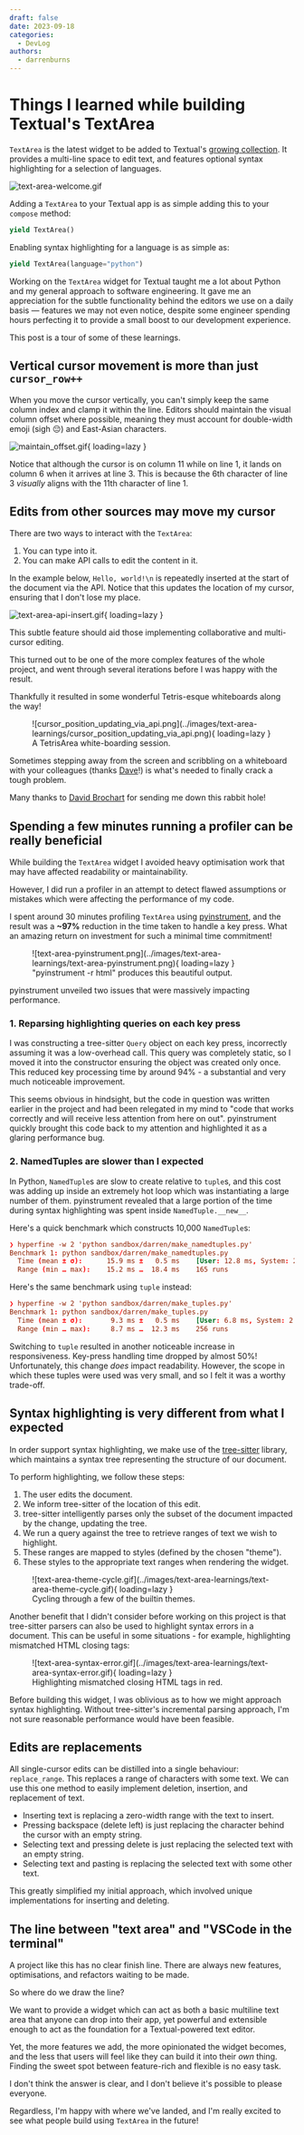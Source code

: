```yaml
---
draft: false
date: 2023-09-18
categories:
  - DevLog
authors:
  - darrenburns
---
```


# Things I learned while building Textual's TextArea

`TextArea` is the latest widget to be added to Textual's [growing collection](https://textual.textualize.io/widget_gallery/).
It provides a multi-line space to edit text, and features optional syntax highlighting for a selection of languages.

![text-area-welcome.gif](../images/text-area-learnings/text-area-welcome.gif)

Adding a `TextArea` to your Textual app is as simple adding this to your `compose` method:

```python
yield TextArea()
```

Enabling syntax highlighting for a language is as simple as:

```python
yield TextArea(language="python")
```

Working on the `TextArea` widget for Textual taught me a lot about Python and my general
approach to software engineering. It gave me an appreciation for the subtle functionality behind
the editors we use on a daily basis — features we may not even notice, despite
some engineer spending hours perfecting it to provide a small boost to our development experience.

This post is a tour of some of these learnings.

<!-- more -->

## Vertical cursor movement is more than just `cursor_row++`

When you move the cursor vertically, you can't simply keep the same column index and clamp it within the line.
Editors should maintain the visual column offset where possible,
meaning they must account for double-width emoji (sigh 😔) and East-Asian characters.

![maintain_offset.gif](../images/text-area-learnings/maintain_offset.gif){ loading=lazy }

Notice that although the cursor is on column 11 while on line 1, it lands on column 6 when it
arrives at line 3.
This is because the 6th character of line 3 _visually_ aligns with the 11th character of line 1.


## Edits from other sources may move my cursor

There are two ways to interact with the `TextArea`:

1. You can type into it.
2. You can make API calls to edit the content in it.

In the example below, `Hello, world!\n` is repeatedly inserted at the start of the document via the
API.
Notice that this updates the location of my cursor, ensuring that I don't lose my place.

![text-area-api-insert.gif](../images/text-area-learnings/text-area-api-insert.gif){ loading=lazy }

This subtle feature should aid those implementing collaborative and multi-cursor editing.

This turned out to be one of the more complex features of the whole project, and went through several iterations before I was happy with the result.

Thankfully it resulted in some wonderful Tetris-esque whiteboards along the way!

<figure markdown>
  ![cursor_position_updating_via_api.png](../images/text-area-learnings/cursor_position_updating_via_api.png){ loading=lazy }
  <figcaption>A TetrisArea white-boarding session.</figcaption>
</figure>

Sometimes stepping away from the screen and scribbling on a whiteboard with your colleagues (thanks [Dave](https://fosstodon.org/@davep)!) is what's needed to finally crack a tough problem.

Many thanks to [David Brochart](https://fosstodon.org/@davidbrochart@mastodon.top) for sending me down this rabbit hole!

## Spending a few minutes running a profiler can be really beneficial

While building the `TextArea` widget I avoided heavy optimisation work that may have affected
readability or maintainability.

However, I did run a profiler in an attempt to detect flawed assumptions or mistakes which were
affecting the performance of my code.

I spent around 30 minutes profiling `TextArea`
using [pyinstrument](https://pyinstrument.readthedocs.io/en/latest/home.html), and the result was a
**~97%** reduction in the time taken to handle a key press.
What an amazing return on investment for such a minimal time commitment!


<figure markdown>
  ![text-area-pyinstrument.png](../images/text-area-learnings/text-area-pyinstrument.png){ loading=lazy }
  <figcaption>"pyinstrument -r html" produces this beautiful output.</figcaption>
</figure>

pyinstrument unveiled two issues that were massively impacting performance.

### 1. Reparsing highlighting queries on each key press

I was constructing a tree-sitter `Query` object on each key press, incorrectly assuming it was a
low-overhead call.
This query was completely static, so I moved it into the constructor ensuring the object was created
only once.
This reduced key processing time by around 94% - a substantial and very much noticeable improvement.

This seems obvious in hindsight, but the code in question was written earlier in the project and had
been relegated in my mind to "code that works correctly and will receive less attention from here on
out".
pyinstrument quickly brought this code back to my attention and highlighted it as a glaring
performance bug.

### 2. NamedTuples are slower than I expected

In Python, `NamedTuple`s are slow to create relative to `tuple`s, and this cost was adding up inside
an extremely hot loop which was instantiating a large number of them.
pyinstrument revealed that a large portion of the time during syntax highlighting was spent inside `NamedTuple.__new__`.

Here's a quick benchmark which constructs 10,000 `NamedTuple`s:

```toml
❯ hyperfine -w 2 'python sandbox/darren/make_namedtuples.py'
Benchmark 1: python sandbox/darren/make_namedtuples.py
  Time (mean ± σ):      15.9 ms ±   0.5 ms    [User: 12.8 ms, System: 2.5 ms]
  Range (min … max):    15.2 ms …  18.4 ms    165 runs
```

Here's the same benchmark using `tuple` instead:

```toml
❯ hyperfine -w 2 'python sandbox/darren/make_tuples.py'
Benchmark 1: python sandbox/darren/make_tuples.py
  Time (mean ± σ):       9.3 ms ±   0.5 ms    [User: 6.8 ms, System: 2.0 ms]
  Range (min … max):     8.7 ms …  12.3 ms    256 runs
```

Switching to `tuple` resulted in another noticeable increase in responsiveness.
Key-press handling time dropped by almost 50%!
Unfortunately, this change _does_ impact readability.
However, the scope in which these tuples were used was very small, and so I felt it was a worthy trade-off.


## Syntax highlighting is very different from what I expected

In order support syntax highlighting, we make use of
the [tree-sitter](https://tree-sitter.github.io/tree-sitter/) library, which maintains a syntax tree
representing the structure of our document.

To perform highlighting, we follow these steps:

1. The user edits the document.
2. We inform tree-sitter of the location of this edit.
3. tree-sitter intelligently parses only the subset of the document impacted by the change, updating the tree.
4. We run a query against the tree to retrieve ranges of text we wish to highlight.
5. These ranges are mapped to styles (defined by the chosen "theme").
6. These styles to the appropriate text ranges when rendering the widget.

<figure markdown>
  ![text-area-theme-cycle.gif](../images/text-area-learnings/text-area-theme-cycle.gif){ loading=lazy }
  <figcaption>Cycling through a few of the builtin themes.</figcaption>
</figure>

Another benefit that I didn't consider before working on this project is that tree-sitter
parsers can also be used to highlight syntax errors in a document.
This can be useful in some situations - for example, highlighting mismatched HTML closing tags:

<figure markdown>
  ![text-area-syntax-error.gif](../images/text-area-learnings/text-area-syntax-error.gif){ loading=lazy }
  <figcaption>Highlighting mismatched closing HTML tags in red.</figcaption>
</figure>

Before building this widget, I was oblivious as to how we might approach syntax highlighting.
Without tree-sitter's incremental parsing approach, I'm not sure reasonable performance would have
been feasible.

## Edits are replacements

All single-cursor edits can be distilled into a single behaviour: `replace_range`.
This replaces a range of characters with some text.
We can use this one method to easily implement deletion, insertion, and replacement of text.

- Inserting text is replacing a zero-width range with the text to insert.
- Pressing backspace (delete left) is just replacing the character behind the cursor with an empty
  string.
- Selecting text and pressing delete is just replacing the selected text with an empty string.
- Selecting text and pasting is replacing the selected text with some other text.

This greatly simplified my initial approach, which involved unique implementations for inserting and
deleting.


## The line between "text area" and "VSCode in the terminal"

A project like this has no clear finish line.
There are always new features, optimisations, and refactors waiting to be made.

So where do we draw the line?

We want to provide a widget which can act as both a basic multiline text area that
anyone can drop into their app, yet powerful and extensible enough to act as the foundation
for a Textual-powered text editor.

Yet, the more features we add, the more opinionated the widget becomes, and the less that users
will feel like they can build it into their _own_ thing.
Finding the sweet spot between feature-rich and flexible is no easy task.

I don't think the answer is clear, and I don't believe it's possible to please everyone.

Regardless, I'm happy with where we've landed, and I'm really excited to see what people build using `TextArea` in the future!
